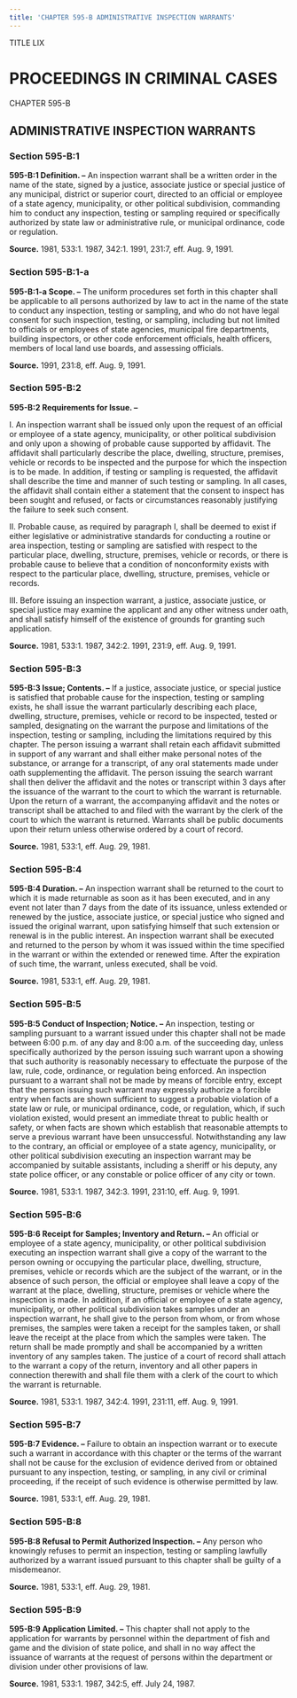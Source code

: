 ```yaml
---
title: 'CHAPTER 595-B ADMINISTRATIVE INSPECTION WARRANTS'
---
```


TITLE LIX
                                             
PROCEEDINGS IN CRIMINAL CASES
=============================

CHAPTER 595-B
                                             
ADMINISTRATIVE INSPECTION WARRANTS
----------------------------------

### Section 595-B:1

 **595-B:1 Definition. –** An inspection warrant shall be a written
order in the name of the state, signed by a justice, associate justice
or special justice of any municipal, district or superior court,
directed to an official or employee of a state agency, municipality, or
other political subdivision, commanding him to conduct any inspection,
testing or sampling required or specifically authorized by state law or
administrative rule, or municipal ordinance, code or regulation.

**Source.** 1981, 533:1. 1987, 342:1. 1991, 231:7, eff. Aug. 9, 1991.

### Section 595-B:1-a

 **595-B:1-a Scope. –** The uniform procedures set forth in this
chapter shall be applicable to all persons authorized by law to act in
the name of the state to conduct any inspection, testing or sampling,
and who do not have legal consent for such inspection, testing, or
sampling, including but not limited to officials or employees of state
agencies, municipal fire departments, building inspectors, or other code
enforcement officials, health officers, members of local land use
boards, and assessing officials.

**Source.** 1991, 231:8, eff. Aug. 9, 1991.

### Section 595-B:2

 **595-B:2 Requirements for Issue. –**
                                             
 I. An inspection warrant shall be issued only upon the request of an
official or employee of a state agency, municipality, or other political
subdivision and only upon a showing of probable cause supported by
affidavit. The affidavit shall particularly describe the place,
dwelling, structure, premises, vehicle or records to be inspected and
the purpose for which the inspection is to be made. In addition, if
testing or sampling is requested, the affidavit shall describe the time
and manner of such testing or sampling. In all cases, the affidavit
shall contain either a statement that the consent to inspect has been
sought and refused, or facts or circumstances reasonably justifying the
failure to seek such consent.
                                             
 II. Probable cause, as required by paragraph I, shall be deemed to
exist if either legislative or administrative standards for conducting a
routine or area inspection, testing or sampling are satisfied with
respect to the particular place, dwelling, structure, premises, vehicle
or records, or there is probable cause to believe that a condition of
nonconformity exists with respect to the particular place, dwelling,
structure, premises, vehicle or records.
                                             
 III. Before issuing an inspection warrant, a justice, associate
justice, or special justice may examine the applicant and any other
witness under oath, and shall satisfy himself of the existence of
grounds for granting such application.

**Source.** 1981, 533:1. 1987, 342:2. 1991, 231:9, eff. Aug. 9, 1991.

### Section 595-B:3

 **595-B:3 Issue; Contents. –** If a justice, associate justice, or
special justice is satisfied that probable cause for the inspection,
testing or sampling exists, he shall issue the warrant particularly
describing each place, dwelling, structure, premises, vehicle or record
to be inspected, tested or sampled, designating on the warrant the
purpose and limitations of the inspection, testing or sampling,
including the limitations required by this chapter. The person issuing a
warrant shall retain each affidavit submitted in support of any warrant
and shall either make personal notes of the substance, or arrange for a
transcript, of any oral statements made under oath supplementing the
affidavit. The person issuing the search warrant shall then deliver the
affidavit and the notes or transcript within 3 days after the issuance
of the warrant to the court to which the warrant is returnable. Upon the
return of a warrant, the accompanying affidavit and the notes or
transcript shall be attached to and filed with the warrant by the clerk
of the court to which the warrant is returned. Warrants shall be public
documents upon their return unless otherwise ordered by a court of
record.

**Source.** 1981, 533:1, eff. Aug. 29, 1981.

### Section 595-B:4

 **595-B:4 Duration. –** An inspection warrant shall be returned to
the court to which it is made returnable as soon as it has been
executed, and in any event not later than 7 days from the date of its
issuance, unless extended or renewed by the justice, associate justice,
or special justice who signed and issued the original warrant, upon
satisfying himself that such extension or renewal is in the public
interest. An inspection warrant shall be executed and returned to the
person by whom it was issued within the time specified in the warrant or
within the extended or renewed time. After the expiration of such time,
the warrant, unless executed, shall be void.

**Source.** 1981, 533:1, eff. Aug. 29, 1981.

### Section 595-B:5

 **595-B:5 Conduct of Inspection; Notice. –** An inspection, testing
or sampling pursuant to a warrant issued under this chapter shall not be
made between 6:00 p.m. of any day and 8:00 a.m. of the succeeding day,
unless specifically authorized by the person issuing such warrant upon a
showing that such authority is reasonably necessary to effectuate the
purpose of the law, rule, code, ordinance, or regulation being enforced.
An inspection pursuant to a warrant shall not be made by means of
forcible entry, except that the person issuing such warrant may
expressly authorize a forcible entry when facts are shown sufficient to
suggest a probable violation of a state law or rule, or municipal
ordinance, code, or regulation, which, if such violation existed, would
present an immediate threat to public health or safety, or when facts
are shown which establish that reasonable attempts to serve a previous
warrant have been unsuccessful. Notwithstanding any law to the contrary,
an official or employee of a state agency, municipality, or other
political subdivision executing an inspection warrant may be accompanied
by suitable assistants, including a sheriff or his deputy, any state
police officer, or any constable or police officer of any city or town.

**Source.** 1981, 533:1. 1987, 342:3. 1991, 231:10, eff. Aug. 9, 1991.

### Section 595-B:6

 **595-B:6 Receipt for Samples; Inventory and Return. –** An official
or employee of a state agency, municipality, or other political
subdivision executing an inspection warrant shall give a copy of the
warrant to the person owning or occupying the particular place,
dwelling, structure, premises, vehicle or records which are the subject
of the warrant, or in the absence of such person, the official or
employee shall leave a copy of the warrant at the place, dwelling,
structure, premises or vehicle where the inspection is made. In
addition, if an official or employee of a state agency, municipality, or
other political subdivision takes samples under an inspection warrant,
he shall give to the person from whom, or from whose premises, the
samples were taken a receipt for the samples taken, or shall leave the
receipt at the place from which the samples were taken. The return shall
be made promptly and shall be accompanied by a written inventory of any
samples taken. The justice of a court of record shall attach to the
warrant a copy of the return, inventory and all other papers in
connection therewith and shall file them with a clerk of the court to
which the warrant is returnable.

**Source.** 1981, 533:1. 1987, 342:4. 1991, 231:11, eff. Aug. 9, 1991.

### Section 595-B:7

 **595-B:7 Evidence. –** Failure to obtain an inspection warrant or
to execute such a warrant in accordance with this chapter or the terms
of the warrant shall not be cause for the exclusion of evidence derived
from or obtained pursuant to any inspection, testing, or sampling, in
any civil or criminal proceeding, if the receipt of such evidence is
otherwise permitted by law.

**Source.** 1981, 533:1, eff. Aug. 29, 1981.

### Section 595-B:8

 **595-B:8 Refusal to Permit Authorized Inspection. –** Any person
who knowingly refuses to permit an inspection, testing or sampling
lawfully authorized by a warrant issued pursuant to this chapter shall
be guilty of a misdemeanor.

**Source.** 1981, 533:1, eff. Aug. 29, 1981.

### Section 595-B:9

 **595-B:9 Application Limited. –** This chapter shall not apply to
the application for warrants by personnel within the department of fish
and game and the division of state police, and shall in no way affect
the issuance of warrants at the request of persons within the department
or division under other provisions of law.

**Source.** 1981, 533:1. 1987, 342:5, eff. July 24, 1987.
